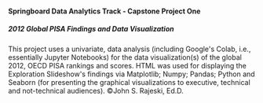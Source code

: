 #### Springboard Data Analytics Track - Capstone Project One 
##### 2012 Global PISA Findings and Data Visualization
This project uses a univariate, data analysis (including Google's Colab, i.e., essentially Jupyter Notebooks) 
for the data visualization(s) of the global 2012, OECD PISA rankings and scores. HTML was used for displaying the Exploration 
Slideshow's findings via Matplotlib; Numpy; Pandas; Python and Seaborn (for presenting the graphical visualizations to executive, 
technical and not-technical audiences). ©John S. Rajeski, Ed.D.
